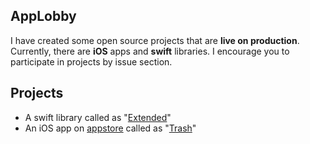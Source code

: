 ## AppLobby

I have created some open source projects that are **live on production**. Currently, there are **iOS** apps and **swift** libraries. I encourage you to participate in projects by issue section.

## Projects

- A swift library called as "[Extended](https://github.com/App-Lobby/Extended)"
- An iOS app on [appstore](https://apps.apple.com/us/app/trash/id1618653423) called as "[Trash](https://github.com/App-Lobby/Trash)"
